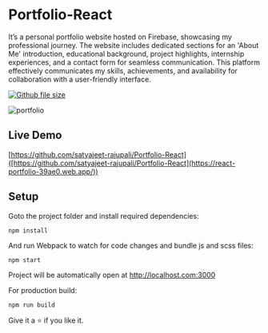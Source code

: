 # Portfolio-React

It’s a personal portfolio website hosted on Firebase, showcasing my professional journey. The website
includes dedicated sections for an 'About Me' introduction, educational background, project highlights,
internship experiences, and a contact form for seamless communication. This platform effectively
communicates my skills, achievements, and availability for collaboration with a user-friendly interface.

[![Github file size](https://img.shields.io/github/size/webcaetano/craft/build/phaser-craft.min.js.svg)](https://github.com/satyajeet-rajupali/Portfolio-React)

![portfolio](https://github.com/satyajeet-rajupali/Portfolio-React/assets/66545966/199bfa57-8475-4e52-b72a-a761365ccd55)


## Live Demo

[https://github.com/satyajeet-rajupali/Portfolio-React]([https://github.com/satyajeet-rajupali/Portfolio-React](https://react-portfolio-39ae0.web.app/))

## Setup

Goto the project folder and install required dependencies:

```
npm install
```

And run Webpack to watch for code changes and bundle js and scss files:

```
npm start
```

Project will be automatically open at http://localhost.com:3000

For production build:

```
npm run build
```

Give it a ⭐ if you like it.
